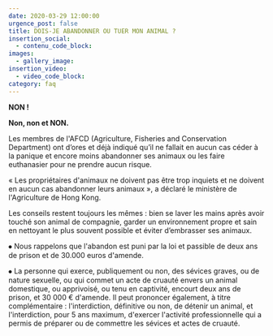 ```yaml
---
date: 2020-03-29 12:00:00
urgence_post: false
title: DOIS-JE ABANDONNER OU TUER MON ANIMAL ?
insertion_social:
  - contenu_code_block:
images:
  - gallery_image:
insertion_video:
  - video_code_block:
category: faq
---
```


**NON \!&nbsp;**

**Non, non et NON.**

Les membres de l'AFCD (Agriculture, Fisheries and Conservation Department) ont d’ores et d&eacute;j&agrave; indiqu&eacute; qu’il ne fallait en aucun cas c&eacute;der &agrave; la panique et encore moins abandonner ses animaux ou les faire euthanasier pour ne prendre aucun risque.&nbsp;&nbsp;

&laquo; Les propri&eacute;taires d'animaux ne doivent pas &ecirc;tre trop inquiets et ne doivent en aucun cas abandonner leurs animaux &raquo;, a d&eacute;clar&eacute; le minist&egrave;re de l'Agriculture de Hong Kong.&nbsp;

Les conseils restent toujours les m&ecirc;mes : bien se laver les mains apr&egrave;s avoir touch&eacute; son animal de compagnie, garder un environnement propre et sain en nettoyant le plus souvent possible et &eacute;viter d’embrasser ses animaux.&nbsp;

⦁ Nous rappelons que l'abandon est puni par la loi et passible de deux ans de prison et de 30.000 euros d'amende.

⦁ La personne qui exerce, publiquement ou non, des s&eacute;vices graves, ou de nature sexuelle, ou qui commet un acte de cruaut&eacute; envers un animal domestique, ou apprivois&eacute;, ou tenu en captivit&eacute;, encourt deux ans de prison, et 30 000 € d'amende. Il peut prononcer &eacute;galement, &agrave; titre compl&eacute;mentaire : l'interdiction, d&eacute;finitive ou non, de d&eacute;tenir un animal, et l'interdiction, pour 5 ans maximum, d'exercer l'activit&eacute; professionnelle qui a permis de pr&eacute;parer ou de commettre les s&eacute;vices et actes de cruaut&eacute;.